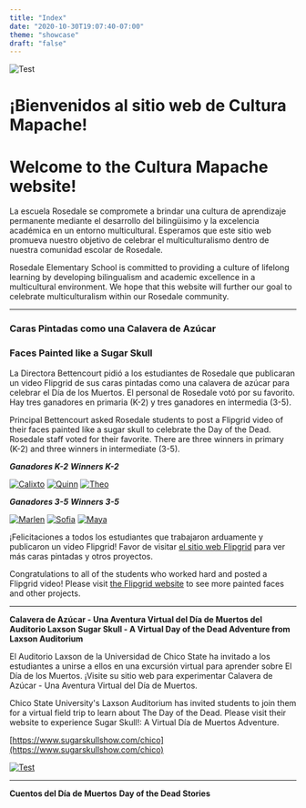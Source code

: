 ```yaml
---
title: "Index"
date: "2020-10-30T19:07:40-07:00"
theme: "showcase"
draft: "false"
---
```

![Test](https://drive.google.com/uc?export=view&id=1lPBZPKbyCD4Z_9ubOQ4arCQXJpjkTVIy)
# ¡Bienvenidos al sitio web de Cultura Mapache!
# Welcome to the Cultura Mapache website!
    
La escuela Rosedale se compromete a brindar una cultura de aprendizaje permanente mediante el desarrollo del bilingüisimo y la excelencia académica en un entorno multicultural. Esperamos que este sitio web promueva nuestro objetivo de celebrar el multiculturalismo dentro de nuestra comunidad escolar de Rosedale.

Rosedale Elementary School is committed to providing a culture of lifelong learning by developing bilingualism and academic excellence in a multicultural environment. We hope that this website will further our goal to celebrate multiculturalism within our Rosedale community.

-----------------


### Caras Pintadas como una Calavera de Azúcar 
### Faces Painted like a Sugar Skull


La Directora Bettencourt pidió a los estudiantes de Rosedale que publicaran un video Flipgrid de sus caras pintadas como una calavera de azúcar para celebrar el Día de los Muertos. El personal de Rosedale votó por su favorito. Hay tres ganadores en primaria (K-2) y tres ganadores en intermedia (3-5).

Principal Bettencourt asked Rosedale students to post a Flipgrid video of their faces painted like a sugar skull to celebrate the Day of the Dead. Rosedale staff voted for their favorite. There are three winners in primary (K-2) and three winners in intermediate (3-5).


***Ganadores K-2***
***Winners K-2***

[![Calixto](/imgs/Calixto-thumb.jpg)](/imgs/Calixto.jpg) [![Quinn](/imgs/Quinn-thumb.jpg)](/imgs/Quinn.jpg) [![Theo](/imgs/Theo-thumb.jpg)](/imgs/Theo.jpg)

***Ganadores 3-5***
***Winners 3-5***

[![Marlen](/imgs/Marlen-thumb.jpg)](/imgs/Marlen.jpg) [![Sofia](/imgs/Sofia-thumb.jpg)](/imgs/Sofia.jpg) [![Maya](/imgs/Maya-thumb.jpg)](/imgs/Maya.jpg)


¡Felicitaciones a todos los estudiantes que trabajaron arduamente y publicaron un video Flipgrid! Favor de visitar [el sitio web Flipgrid]("https://flipgrid.com/292babd1) para ver más caras pintadas y otros proyectos.

Congratulations to all of the students who worked hard and posted a Flipgrid video! Please visit [the Flipgrid website]("https://flipgrid.com/292babd1) to see more painted faces and other projects.


--------------------------


**Calavera de Azúcar - Una Aventura Virtual del Día de Muertos del Auditorio Laxson**
**Sugar Skull - A Virtual Day of the Dead Adventure from Laxson Auditorium**


El Auditorio Laxson de la Universidad de Chico State ha invitado a los estudiantes a unirse a ellos en una excursión virtual para aprender sobre El Día de los Muertos. ¡Visite su sitio web para experimentar Calavera de Azúcar - Una Aventura Virtual del Día de Muertos.


Chico State University's Laxson Auditorium has invited students to join them for a virtual field trip to learn about The Day of the Dead. Please visit their website to experience Sugar Skull!: A Virtual Día de Muertos Adventure.

[https://www.sugarskullshow.com/chico](https://www.sugarskullshow.com/chico)

[![Test](https://drive.google.com/uc?export=view&id=1ZVh2LTJot847Ci369VlC9sxKE5dNLOiF)](https://www.sugarskullshow.com/chico)


-----------------------------

**Cuentos del Día de Muertos**
**Day of the Dead Stories**



